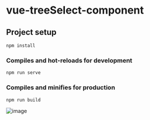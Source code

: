 # vue-treeSelect-component

## Project setup
```
npm install
```

### Compiles and hot-reloads for development
```
npm run serve
```

### Compiles and minifies for production
```
npm run build
```

![image](https://github.com/KBeginner/vue-treeSelect-component/blob/master/src/assets/el-select-tree.gif)
